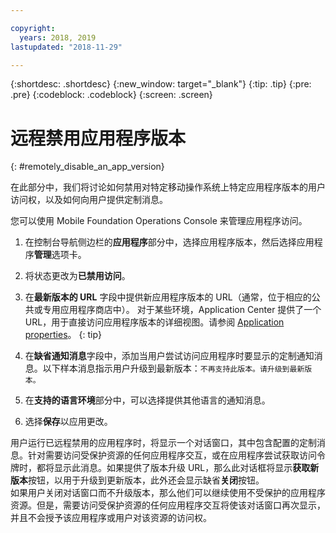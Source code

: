 ```yaml
---

copyright:
  years: 2018, 2019
lastupdated: "2018-11-29"

---
```


{:shortdesc: .shortdesc}
{:new_window: target="_blank"}
{:tip: .tip}
{:pre: .pre}
{:codeblock: .codeblock}
{:screen: .screen}

# 远程禁用应用程序版本
{: #remotely_disable_an_app_version}

在此部分中，我们将讨论如何禁用对特定移动操作系统上特定应用程序版本的用户访问权，以及如何向用户提供定制消息。

您可以使用 Mobile Foundation Operations Console 来管理应用程序访问。

1. 在控制台导航侧边栏的**应用程序**部分中，选择应用程序版本，然后选择应用程序**管理**选项卡。
2. 将状态更改为**已禁用访问**。
3. 在**最新版本的 URL** 字段中提供新应用程序版本的 URL（通常，位于相应的公共或专用应用程序商店中）。
   对于某些环境，Application Center 提供了一个 URL，用于直接访问应用程序版本的详细视图。请参阅 [Application properties](https://mobilefirstplatform.ibmcloud.com/tutorials/en/foundation/8.0/appcenter/appcenter-console/#application-properties)。
   {: tip}

4. 在**缺省通知消息**字段中，添加当用户尝试访问应用程序时要显示的定制通知消息。以下样本消息指示用户升级到最新版本：`不再支持此版本。请升级到最新版本。`
5. 在**支持的语言环境**部分中，可以选择提供其他语言的通知消息。
6. 选择**保存**以应用更改。

用户运行已远程禁用的应用程序时，将显示一个对话窗口，其中包含配置的定制消息。针对需要访问受保护资源的任何应用程序交互，或在应用程序尝试获取访问令牌时，都将显示此消息。如果提供了版本升级 URL，那么此对话框将显示**获取新版本**按钮，以用于升级到更新版本，此外还会显示缺省**关闭**按钮。<br/>
如果用户关闭对话窗口而不升级版本，那么他们可以继续使用不受保护的应用程序资源。但是，需要访问受保护资源的任何应用程序交互将使该对话窗口再次显示，并且不会授予该应用程序或用户对该资源的访问权。



